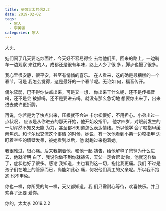 ```yaml
---
title: 英强太太的信2.2
date: 2019-02-02
tags: 
  - 家人
  - 李英强
categories: 家人
---
```


大头,

娃们闹了几天要吃炒面片，今天好不容易得空
去给他们买。回来的路上，一边骑车一边观察
来往的人，成都还是很有年味，路上人少了很
多，脚步也慢了很多。

我心里很安静，很平安，甚至有悄悄的喜乐。
在人看来，这的确是最糟糕的一个春节，可是
我怎么觉得，这是最好的一个春节呢。无论如
何，福音传开。

偶尔软弱，巴不得你快点出来，可是又一想，
你出来干什么呢，还不是传福音吗，还不是会
被抓吗，还不是要进去吗。就没有那么急切地
想要你出来了，出来进去或许更折腾。

再说，你若是为了快点出来，压根就不会进
卡尔松很好，不用担心。小弟出过一点状况，
应该是从你进去的那天开始，他开始咬指甲。
他才四岁，对眼前发生的一切浑然不知又无能
为力，甚至都不知道怎么表达情绪。所以他学
会了咬指甲缓解焦虑。和卡尔松交流这个事情
的时候，她说，有一次他看到小弟一边咬指甲
边盯着空空的墙壁发呆，被她看到以后，他
就跑过来抱着她。

我很难过，很心痛。后来我抱着他，和他一起
祷告，给他解释了爸爸为什么进去，他就听明
白了，我说你做不到你就祷告，天父一定会帮
助你，他就这样做了，症状也好了很多。感谢
我知道，主也看到这一切，袍比我更痛。我们
不过是孩子们在地上的管家而已，尚能如此心
痛，何况他们真工的父亲呢。所以我不抱怨
也不申兔。

你也一样，你所受的每一样，天父都知道。我
们只需耐心等待，欢喜快乐。并且欢喜了还要
爱你。

你的，太太李
2019.2.2
